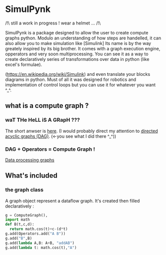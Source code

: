 # SimulPynk

/!\ still a work in progress ! wear a helmet ... /!\

SimulPynk is a package designed to allow the user to create compute graphs python.
Modulo an understanding of how steps are handelled, it can also allow you to make simulation like [Simulink]
Its name is by the way greately inspired by its big brother.
It comes with a graph execution engine, opperators and very soon multiprocessing.
You can see it as a way to create declaratively series of transformations over data in python (like excel's formulae).

(https://en.wikipedia.org/wiki/Simulink) and even translate your blocks diagrams in python.
Must of all it was designed for robotics and implementation of control loops but you can use it for whatever you want  ^_^.

## what is a compute graph ?

### waT THe HeLL iS A GRapH ???
The short anwser is [here](https://en.wikipedia.org/wiki/Graph_(discrete_mathematics)).
(I would probably direct my attention to [directed acyclic graphs (DAG)](https://en.wikipedia.org/wiki/Directed_acyclic_graph). (<-you see what I did there ^_^))
### DAG + Operators = Compute Graph !
[Data processing graphs](https://en.wikipedia.org/wiki/Directed_acyclic_graph#Data_processing_networks)

## What's included
### the graph class
A graph object represent a dataflow graph. It's created then filled declaratively :

```python
g = ComputeGraph(),
import math
def B(t,c,d):
  return math.cos(t)+c-(d*t)
g.add(Operators.add("A B"))
g.add("B",B)
g.add(lambda A,B: A+B, "addAB")
g.add(lambda t: math.cos(t),"A")
```
